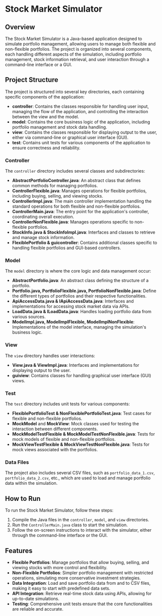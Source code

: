 # Stock Market Simulator

## Overview

The Stock Market Simulator is a Java-based application designed to simulate portfolio management, allowing users to manage both flexible and non-flexible portfolios. The project is organized into several components, each handling different aspects of the simulation, including portfolio management, stock information retrieval, and user interaction through a command-line interface or a GUI.

## Project Structure

The project is structured into several key directories, each containing specific components of the application:

- **controller**: Contains the classes responsible for handling user input, managing the flow of the application, and controlling the interaction between the view and the model.
- **model**: Contains the core business logic of the application, including portfolio management and stock data handling.
- **view**: Contains the classes responsible for displaying output to the user, either via command-line or graphical user interface (GUI).
- **test**: Contains unit tests for various components of the application to ensure correctness and reliability.

### Controller

The `controller` directory includes several classes and subdirectories:

- **AbstractPortfolioController.java**: An abstract class that defines common methods for managing portfolios.
- **ControllerFlexible.java**: Manages operations for flexible portfolios, including buying, selling, and viewing stocks.
- **ControllerImpl.java**: The main controller implementation handling the standard operations for both flexible and non-flexible portfolios.
- **ControllerMain.java**: The entry point for the application's controller, coordinating overall execution.
- **ControllerNonFlexible.java**: Manages operations specific to non-flexible portfolios.
- **StockInfo.java & StockInfoImpl.java**: Interfaces and classes to retrieve and manage stock information.
- **FlexiblePortfolio & guicontroller**: Contains additional classes specific to handling flexible portfolios and GUI-based controllers.

### Model

The `model` directory is where the core logic and data management occur:

- **AbstractPortfolio.java**: An abstract class defining the structure of a portfolio.
- **Portfolio.java, PortfolioFlexible.java, PortfolioNonFlexible.java**: Define the different types of portfolios and their respective functionalities.
- **ApiAccessData.java & IApiAccessData.java**: Interfaces and implementations for accessing stock market data via APIs.
- **LoadData.java & ILoadData.java**: Handles loading portfolio data from various sources.
- **ModelImpl.java, ModelImplFlexible, ModelImplNonFlexible**: Implementations of the model interface, managing the simulation's business logic.

### View

The `view` directory handles user interactions:

- **View.java & ViewImpl.java**: Interfaces and implementations for displaying output to the user.
- **guiview**: Contains classes for handling graphical user interface (GUI) views.

### Test

The `test` directory includes unit tests for various components:

- **FlexiblePortfolioTest & NonFlexiblePortfolioTest.java**: Test cases for flexible and non-flexible portfolios.
- **MockModel** and **MockView**: Mock classes used for testing the interaction between different components.
- **MockModelTestFlexible & MockModelTestNonFlexible.java**: Tests for mock models of flexible and non-flexible portfolios.
- **MockViewTestFlexible & MockViewTestNonFlexible.java**: Tests for mock views associated with the portfolios.

### Data Files

The project also includes several CSV files, such as `portfolio_data_1.csv`, `portfolio_data_2.csv`, etc., which are used to load and manage portfolio data within the simulation.

## How to Run

To run the Stock Market Simulator, follow these steps:

1. Compile the Java files in the `controller`, `model`, and `view` directories.
2. Run the `ControllerMain.java` class to start the simulation.
3. Follow the on-screen instructions to interact with the simulator, either through the command-line interface or the GUI.

## Features

- **Flexible Portfolios**: Manage portfolios that allow buying, selling, and viewing stocks with more control and flexibility.
- **Non-Flexible Portfolios**: Simpler portfolio management with restricted operations, simulating more conservative investment strategies.
- **Data Integration**: Load and save portfolio data from and to CSV files, making it easy to start with predefined data sets.
- **API Integration**: Retrieve real-time stock data using APIs, allowing for up-to-date simulations.
- **Testing**: Comprehensive unit tests ensure that the core functionalities are reliable and accurate.

